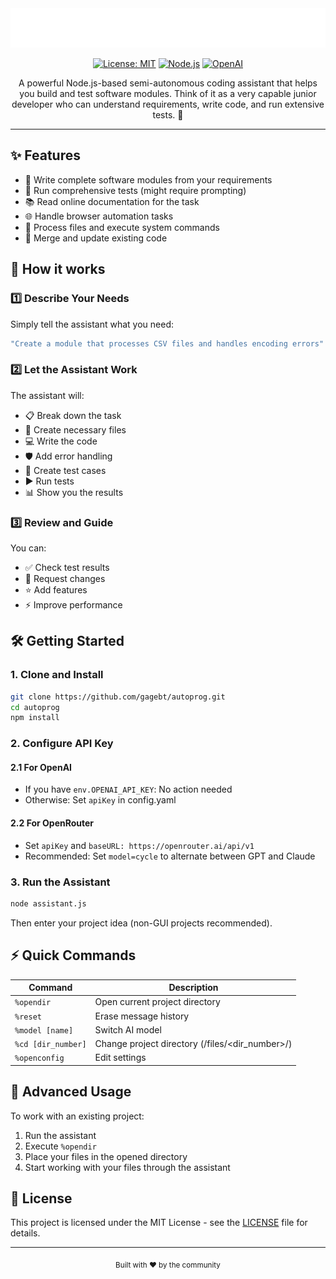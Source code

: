 <div align="center">
  <img src="header.svg" alt="Yet Another Programming Assistant" />
  
  [![License: MIT](https://img.shields.io/badge/License-MIT-yellow.svg)](https://opensource.org/licenses/MIT)
  [![Node.js](https://img.shields.io/badge/Node.js-339933?style=flat&logo=nodedotjs&logoColor=white)](https://nodejs.org/)
  [![OpenAI](https://img.shields.io/badge/OpenAI-412991?style=flat&logo=openai&logoColor=white)](https://openai.com/)
</div>

<p align="center">A powerful Node.js-based semi-autonomous coding assistant that helps you build and test software modules. Think of it as a very capable junior developer who can understand requirements, write code, and run extensive tests. 🚀</p>

---

## ✨ Features

- 📝 Write complete software modules from your requirements
- 🧪 Run comprehensive tests (might require prompting)
- 📚 Read online documentation for the task
- 🌐 Handle browser automation tasks
- 📂 Process files and execute system commands
- 🔄 Merge and update existing code

## 🚀 How it works

### 1️⃣ Describe Your Needs
Simply tell the assistant what you need:
```bash
"Create a module that processes CSV files and handles encoding errors"
```

### 2️⃣ Let the Assistant Work
The assistant will:
- 📋 Break down the task
- 📁 Create necessary files
- 💻 Write the code
- 🛡️ Add error handling
- 🧪 Create test cases
- ▶️ Run tests
- 📊 Show you the results

### 3️⃣ Review and Guide
You can:
- ✅ Check test results
- 🔄 Request changes
- ⭐ Add features
- ⚡ Improve performance

## 🛠️ Getting Started

### 1. Clone and Install

```bash
git clone https://github.com/gagebt/autoprog.git
cd autoprog
npm install
```

### 2. Configure API Key

#### 2.1 For OpenAI
- If you have `env.OPENAI_API_KEY`: No action needed
- Otherwise: Set `apiKey` in config.yaml

#### 2.2 For OpenRouter
- Set `apiKey` and `baseURL: https://openrouter.ai/api/v1`
- Recommended: Set `model=cycle` to alternate between GPT and Claude

### 3. Run the Assistant

```bash
node assistant.js
```

Then enter your project idea (non-GUI projects recommended).

## ⚡ Quick Commands

| Command | Description |
|---------|-------------|
| `%opendir` | Open current project directory |
| `%reset` | Erase message history |
| `%model [name]` | Switch AI model |
| `%cd [dir_number]` | Change project directory (/files/<dir_number>/) |
| `%openconfig` | Edit settings |

## 🔧 Advanced Usage

To work with an existing project:
1. Run the assistant
2. Execute `%opendir`
3. Place your files in the opened directory
4. Start working with your files through the assistant

## 📄 License

This project is licensed under the MIT License - see the [LICENSE](LICENSE) file for details.

---

<div align="center">
  <sub>Built with ❤️ by the community</sub>
</div>